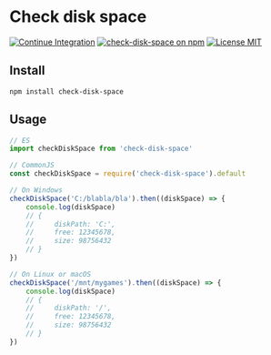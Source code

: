 # Check disk space

[![Continue Integration](https://img.shields.io/github/workflow/status/Alex-D/check-disk-space/Continuous%20Integration?style=for-the-badge)](https://github.com/Alex-D/check-disk-space/actions/workflows/ci.yml)
[![check-disk-space on npm](https://img.shields.io/npm/v/check-disk-space?style=for-the-badge)](https://www.npmjs.com/package/check-disk-space)
[![License MIT](https://img.shields.io/github/license/Alex-D/check-disk-space.svg?style=for-the-badge)](LICENSE)

## Install

`npm install check-disk-space`

## Usage

```js
// ES
import checkDiskSpace from 'check-disk-space'

// CommonJS
const checkDiskSpace = require('check-disk-space').default

// On Windows
checkDiskSpace('C:/blabla/bla').then((diskSpace) => {
    console.log(diskSpace)
    // {
    //     diskPath: 'C:',
    //     free: 12345678,
    //     size: 98756432
    // }
})

// On Linux or macOS
checkDiskSpace('/mnt/mygames').then((diskSpace) => {
    console.log(diskSpace)
    // {
    //     diskPath: '/',
    //     free: 12345678,
    //     size: 98756432
    // }
})
```
